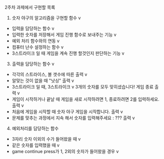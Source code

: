 2주차 과제에서 구현할 목록
1. 숫자 야구의 알고리즘을 구현할 함수 v
- 입력을 담당하는 함수 v
- 입력한 숫자를 저장해서 게임 진행 함수로 보내주는 기능 v
- 예외 처리 함수와의 연동 v
- 컴퓨터 난수 설정하는 함수 v
- 3스트라이크 일 때 게임을 계속 진행 할것인지 판단하는 기능 v
3. 출력을 담당하는 함수 v
- 각각의 스트라이스, 볼 갯수에 따른 출력 v
- 알맞는 것이 없을 때 "낫싱" 출력 v
- 3스트라이크 일 때, 3스트라이크 v
  3개의 숫자를 모두 맞히셨습니다! 게임 종료 출력 v
- 게임이 시작하거나 끝날 때 게임을 새로 시작하려면 1, 종료하려면 2를 입력하세요. 출력 v
- 처음에 게임을 시작할 때 숫자 야구 게임을 시작합니다. 출력 v
- 문제를 맞추는 과정에서 지속 해서 숫자를 입력해주세요 : ??? 출력 v
4. 예외처리를 담당하는 함수
- 3자리 숫자 이외의 수가 들어왔을 때 v
- 같은 숫자를 입력했을 때 v
- game continue press가 1, 2외의 숫자가 들어왔을 경우 v
